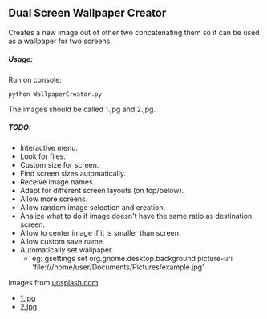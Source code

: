 
## Dual Screen Wallpaper Creator

Creates a new image out of other two concatenating them so it can be used as a wallpaper for two screens.

##### Usage:
Run on console: 
```
python WallpaperCreator.py
```

The images should be called 1.jpg and 2.jpg.

##### TODO:
+ Interactive menu.
+ Look for files.
+ Custom size for screen.
+ Find screen sizes automatically.
+ Receive image names.
+ Adapt for different screen layouts (on top/below).
+ Allow more screens.
+ Allow random image selection and creation.
+ Analize what to do if image doesn't have the same ratio as destination screen.
+ Allow to center image if it is smaller than screen.
+ Allow custom save name.
+ Automatically set wallpaper.
	- eg: gsettings set org.gnome.desktop.background picture-uri 'file:///home/user/Documents/Pictures/example.jpg'


Images from [unsplash.com](https://unsplash.com/)
+ [1.jpg](https://unsplash.imgix.net/25/puppy-love.jpg?q=75&fm=jpg&auto=format&s=65ca085acad5e1c245247ccd1530b1c6) 
+ [2.jpg](https://unsplash.imgix.net/26/cactus.jpg?q=75&fm=jpg&auto=format&s=cd5180f8c09880521d4b17e1c8eeb536)
